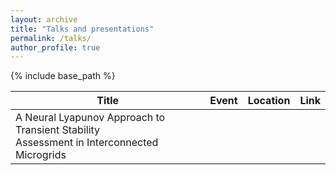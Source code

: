 ```yaml
---
layout: archive
title: "Talks and presentations"
permalink: /talks/
author_profile: true
---
```


{% include base_path %}

|Title                                              | Event        | Location | Link |
|---------------------------------------------------|--------------|----------|------|
|A Neural Lyapunov Approach to Transient Stability <br> Assessment in Interconnected Microgrids            |
